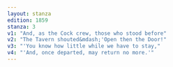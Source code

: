 ```yaml
---
layout: stanza
edition: 1859
stanza: 3
v1: "And, as the Cock crew, those who stood before"
v2: "The Tavern shouted&mdash;'Open then the Door!"
v3: "⁠'You know how little while we have to stay,"
v4: "'And, once departed, may return no more.'"
---
```

